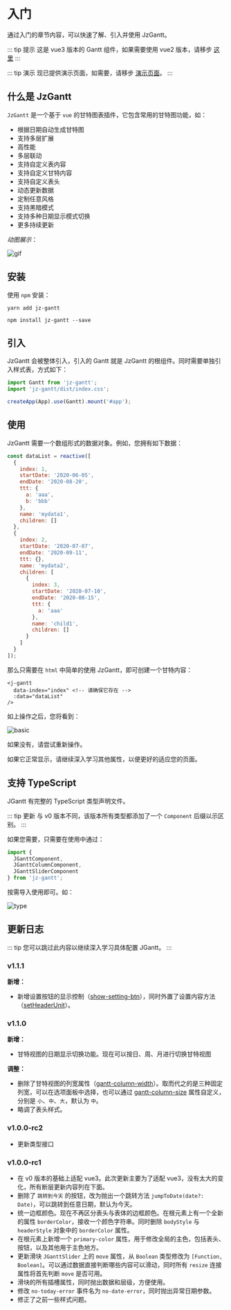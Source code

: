 # 入门

<Description author="jeremyjone" version="1.1.1" date="2021-11-04" copyright="jeremyjone" />

通过入门的章节内容，可以快速了解、引入并使用 JzGantt。

::: tip 提示
这是 vue3 版本的 Gantt 组件，如果需要使用 vue2 版本，请移步 [这里](./v0/)
:::

::: tip 演示
现已提供演示页面，如需要，请移步 [演示页面](https://docs.xiaopangying.com/gantt-demo/)。
:::

## 什么是 JzGantt

`JzGantt` 是一个基于 `vue` 的甘特图表插件，它包含常用的甘特图功能，如：

- 根据日期自动生成甘特图
- 支持多层扩展
- 高性能
- 多层联动
- 支持自定义表内容
- 支持自定义甘特内容
- 支持自定义表头
- 动态更新数据
- 定制任意风格
- 支持黑暗模式
- 支持多种日期显示模式切换
- 更多持续更新

_动图展示_：

<img :src="$withBase('/assets/gantt_v1.gif')" alt="gif">

## 安装

使用 `npm` 安装：

<CodeGroup>
  <CodeGroupItem title="YARN">

```bash:no-line-numbers
yarn add jz-gantt
```

  </CodeGroupItem>

  <CodeGroupItem title="NPM" active>

```bash:no-line-numbers
npm install jz-gantt --save
```

  </CodeGroupItem>
</CodeGroup>

## 引入

JzGantt 会被整体引入，引入的 Gantt 就是 JzGantt 的根组件。同时需要单独引入样式表，方式如下：

```js
import Gantt from 'jz-gantt';
import 'jz-gantt/dist/index.css';

createApp(App).use(Gantt).mount('#app');
```

## 使用

JzGantt 需要一个数组形式的数据对象。例如，您拥有如下数据：

```js
const dataList = reactive([
  {
    index: 1,
    startDate: '2020-06-05',
    endDate: '2020-08-20',
    ttt: {
      a: 'aaa',
      b: 'bbb'
    },
    name: 'mydata1',
    children: []
  },
  {
    index: 2,
    startDate: '2020-07-07',
    endDate: '2020-09-11',
    ttt: {},
    name: 'mydata2',
    children: [
      {
        index: 3,
        startDate: '2020-07-10',
        endDate: '2020-08-15',
        ttt: {
          a: 'aaa'
        },
        name: 'child1',
        children: []
      }
    ]
  }
]);
```

那么只需要在 `html` 中简单的使用 JzGantt，即可创建一个甘特内容：

```html{2}
<j-gantt
  data-index="index" <!-- 请确保它存在 -->
  :data="dataList"
/>
```

如上操作之后，您将看到：

<img :src="$withBase('/assets/basic.png')" alt="basic">

如果没有，请尝试重新操作。

如果它正常显示，请继续深入学习其他属性，以便更好的适应您的页面。

## 支持 TypeScript

JGantt 有完整的 TypeScript 类型声明文件。

::: tip 更新
与 v0 版本不同，该版本所有类型都添加了一个 `Component` 后缀以示区别。
:::

如果您需要，只需要在使用中通过：

```js
import {
  JGanttComponent,
  JGanttColumnComponent,
  JGanttSliderComponent
} from 'jz-gantt';
```

按需导入使用即可。如：

<img :src="$withBase('/assets/v1_type.png')" alt="type">

## 更新日志

::: tip
您可以跳过此内容以继续深入学习具体配置 JGantt。
:::

### v1.1.1

**新增：**

- 新增设置按钮的显示控制（[show-setting-btn](./root.html#show-setting-btn)），同时外置了设置内容方法（[setHeaderUnit](./root.html#setheaderunit)）。

### v1.1.0

**新增：**

- 甘特视图的日期显示切换功能。现在可以按日、周、月进行切换甘特视图

**调整：**

- 删除了甘特视图的列宽属性（[gantt-column-width](./root.html#gantt-column-width)）。取而代之的是三种固定列宽，可以在选项面板中选择，也可以通过 [gantt-column-size](./root.html#gantt-column-size) 属性自定义，分别是 `小`、`中`、`大`，默认为 `中`。
- 略调了表头样式。

### v1.0.0-rc2

- 更新类型接口

### v1.0.0-rc1

- 在 v0 版本的基础上适配 vue3。此次更新主要为了适配 vue3，没有太大的变化，所有断层更新内容列在下面。
- 删除了 `跳转到今天` 的按钮，改为抛出一个跳转方法 `jumpToDate(date?: Date)`，可以跳转到任意日期，默认为今天。
- 统一边框颜色。现在不再区分表头与表体的边框颜色。在根元素上有一个全新的属性 `borderColor`，接收一个颜色字符串。同时删除 `bodyStyle` 与 `headerStyle` 对象中的 `borderColor` 属性。
- 在根元素上新增一个 `primary-color` 属性，用于修改全局的主色，包括表头、按钮，以及其他用于主色地方。
- 更新滑块 `JGanttSlider` 上的 `move` 属性，从 `Boolean` 类型修改为 `[Function, Boolean]`。可以通过数据直接判断哪些内容可以滑动，同时所有 `resize` 连接属性将首先判断 `move` 是否可用。
- 滑块的所有插槽属性，同时抛出数据和层级，方便使用。
- 修改 `no-today-error` 事件名为 `no-date-error`，同时抛出异常日期参数。
- 修正了之前一些样式问题。
